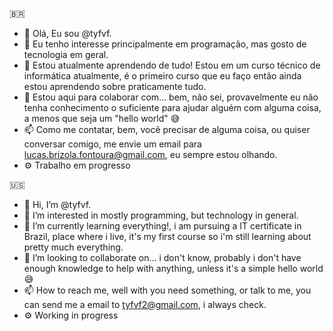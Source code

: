 🇧🇷

- 👋 Olá, Eu sou @tyfvf.
- 👀 Eu tenho interesse principalmente em programação, mas gosto de tecnologia em geral.
- 🌱 Estou atualmente aprendendo de tudo! Estou em um curso técnico de informática atualmente, é o primeiro curso que eu faço então ainda estou aprendendo sobre praticamente tudo.
- 💞️ Estou aqui para colaborar com... bem, não sei, provavelmente eu não tenha conhecimento o suficiente para ajudar alguém com alguma coisa, a menos que seja um "hello world" 😅
- 📫 Como me contatar, bem, você precisar de alguma coisa, ou quiser conversar comigo, me envie um email para lucas.brizola.fontoura@gmail.com, eu sempre estou olhando.
- ⚙️ Trabalho em progresso


🇺🇸

- 👋 Hi, I’m @tyfvf.
- 👀 I’m interested in mostly programming, but technology in general.
- 🌱 I’m currently learning everything!, i am pursuing a IT certificate in Brazil, place where i live, it's my first course so i'm still learning about pretty much everything.
- 💞️ I’m looking to collaborate on... i don't know, probably i don't have enough knowledge to help with anything, unless it's a simple hello world 😅
- 📫 How to reach me, well with you need something, or talk to me, you can send me a email to tyfvf2@gmail.com, i always check.
- ⚙️ Working in progress
